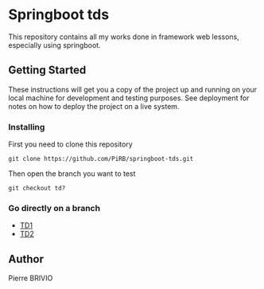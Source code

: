 # Springboot tds

This repository contains all my works done in framework web lessons, especially using springboot.

## Getting Started

These instructions will get you a copy of the project up and running on your local machine for development and testing purposes. See deployment for notes on how to deploy the project on a live system.

### Installing

First you need to clone this repository

```
git clone https://github.com/PiRB/springboot-tds.git
```
Then open the branch you want to test

```
git checkout td?
```

### Go directly on a branch
<ul>
  <li><a href="https://github.com/PiRB/springboot-tds/tree/td1">TD1</a></li>
  <li><a href="https://github.com/PiRB/springboot-tds/tree/td2">TD2</a></li>
</ul>

## Author

Pierre BRIVIO


